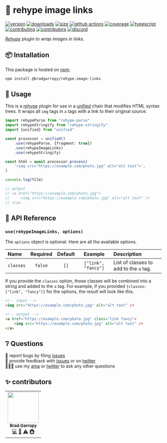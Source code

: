 # 🔗 rehype image links

[![version][version-badge]][npm]
[![downloads][downloads-badge]][npm]
[![size][size-badge]][bundlephobia]
[![github actions][github-actions-badge]][github-actions]
[![coverage][codecov-badge]][codecov]
[![typescript][typescript-badge]][typescript]
[![contributing][contributing-badge]][contributing]
[![contributors][contributors-badge]][contributors]
[![discord][discord-badge]][discord]

_[Rehype][rehype] plugin to wrap images in links._

## 📦 Installation

This package is hosted on [npm][npm].

```bash
npm install @bradgarropy/rehype-image-links
```

## 🥑 Usage

This is a [rehype][rehype] plugin for use in a [unified][unified] chain that modifies HTML syntax trees. It wraps all `img` tags in `a` tags with a link to their original source.

```typescript
import rehypeParse from "rehype-parse"
import rehypeStringify from "rehype-stringify"
import {unified} from "unified"

const processor = unified()
    .use(rehypeParse, {fragment: true})
    .use(rehypeImageLinks)
    .use(rehypeStringify)

const html = await processor.process(
    '<img src="https://example.com/photo.jpg" alt="alt text">',
)

console.log(file)

// output
// <a href="https://example.com/photo.jpg">
//     <img src="https://example.com/photo.jpg" alt="alt text" />
// </a>
```

## 📖 API Reference

### `use(rehypeImageLinks, options)`

The `options` object is optional. Here are all the available options.

| Name      | Required | Default |       Example       | Description                            |
| :-------- | :------: | :-----: | :-----------------: | :------------------------------------- |
| `classes` | `false`  |  `[]`   | `["link", "fancy"]` | List of classes to add to the `a` tag. |

If you provide the `classes` option, those classes will be combined into a string and added to the `a` tag. For example, if you provided `{classes: ["link", "fancy"]}` for the options, the result will look like this.

```html
<!-- input -->
<img src="https://example.com/photo.jpg" alt="alt text" />

<!-- output -->
<a href="https://example.com/photo.jpg" class="link fancy">
    <img src="https://example.com/photo.jpg" alt="alt text" />
</a>
```

## ❔ Questions

🐛 report bugs by filing [issues][issues]  
📢 provide feedback with [issues][issues] or on [twitter][twitter]  
🙋🏼‍♂️ use my [ama][ama] or [twitter][twitter] to ask any other questions

## ✨ contributors

<!-- ALL-CONTRIBUTORS-LIST:START - Do not remove or modify this section -->
<!-- prettier-ignore-start -->
<!-- markdownlint-disable -->
<table>
  <tr>
    <td align="center"><a href="https://bradgarropy.com"><img src="https://avatars.githubusercontent.com/u/11336745?v=4?s=100" width="100px;" alt=""/><br /><sub><b>Brad Garropy</b></sub></a><br /><a href="https://github.com/bradgarropy/rehype-image-links/commits?author=bradgarropy" title="Code">💻</a> <a href="https://github.com/bradgarropy/rehype-image-links/commits?author=bradgarropy" title="Documentation">📖</a> <a href="https://github.com/bradgarropy/rehype-image-links/commits?author=bradgarropy" title="Tests">⚠️</a> <a href="#infra-bradgarropy" title="Infrastructure (Hosting, Build-Tools, etc)">🚇</a></td>
  </tr>
</table>

<!-- markdownlint-restore -->
<!-- prettier-ignore-end -->

<!-- ALL-CONTRIBUTORS-LIST:END -->

[codecov]: https://app.codecov.io/gh/bradgarropy/rehype-image-links
[contributing]: https://github.com/bradgarropy/rehype-image-links/blob/master/contributing.md
[contributors]: #-contributors
[npm]: https://www.npmjs.com/package/@bradgarropy/rehype-image-links
[codecov-badge]: https://img.shields.io/codecov/c/github/bradgarropy/rehype-image-links?style=flat-square
[version-badge]: https://img.shields.io/npm/v/@bradgarropy/rehype-image-links.svg?style=flat-square
[downloads-badge]: https://img.shields.io/npm/dt/@bradgarropy/rehype-image-links?style=flat-square
[contributing-badge]: https://img.shields.io/badge/PRs-welcome-success?style=flat-square
[contributors-badge]: https://img.shields.io/github/all-contributors/bradgarropy/rehype-image-links?style=flat-square
[issues]: https://github.com/bradgarropy/rehype-image-links/issues
[twitter]: https://twitter.com/bradgarropy
[ama]: https://bradgarropy.com/ama
[bundlephobia]: https://bundlephobia.com/result?p=@bradgarropy/rehype-image-links
[size-badge]: https://img.shields.io/bundlephobia/minzip/@bradgarropy/rehype-image-links?style=flat-square
[github-actions]: https://github.com/bradgarropy/rehype-image-links/actions
[github-actions-badge]: https://img.shields.io/github/workflow/status/bradgarropy/rehype-image-links/%F0%9F%9A%80%20release?style=flat-square
[typescript]: https://www.typescriptlang.org/dt/search?search=%40bradgarropy%2Frehype-image-links
[typescript-badge]: https://img.shields.io/npm/types/@bradgarropy/rehype-image-links?style=flat-square
[discord]: https://bradgarropy.com/discord
[discord-badge]: https://img.shields.io/discord/748196643140010015?style=flat-square
[rehype]: https://github.com/rehypejs/rehype
[unified]: https://github.com/unifiedjs/unified
